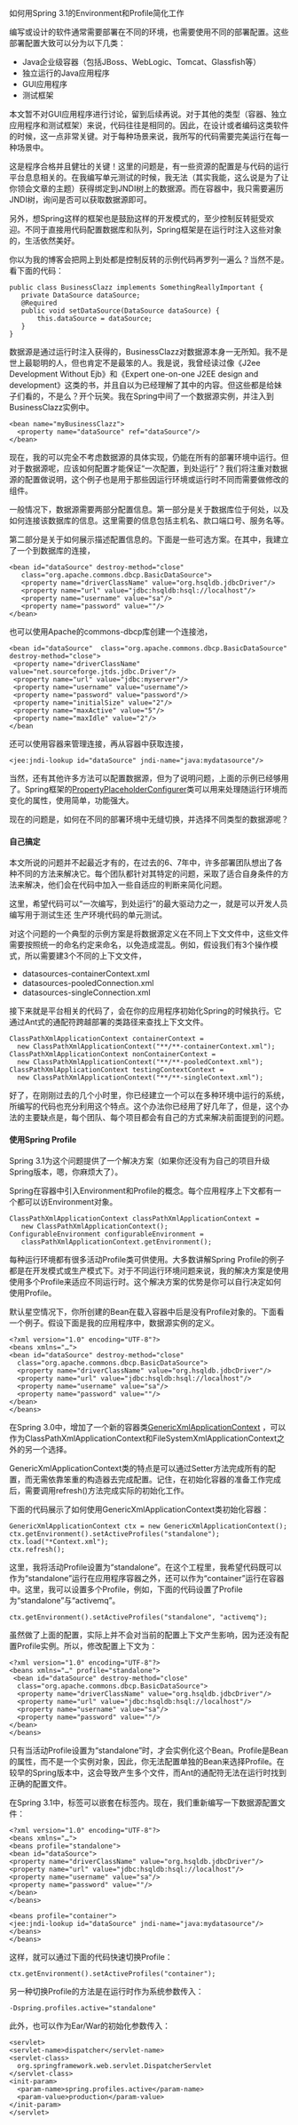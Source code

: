 如何用Spring 3.1的Environment和Profile简化工作

编写或设计的软件通常需要部署在不同的环境，也需要使用不同的部署配置。这些部署配置大致可以分为以下几类：

* Java企业级容器（包括JBoss、WebLogic、Tomcat、Glassfish等）
* 独立运行的Java应用程序
* GUI应用程序
* 测试框架

本文暂不对GUI应用程序进行讨论，留到后续再说。对于其他的类型（容器、独立应用程序和测试框架）来说，代码往往是相同的。因此，在设计或者编码这类软件的时候，这一点非常关键。对于每种场景来说，我所写的代码需要完美运行在每一种场景中。

这是程序合格并且健壮的关键！这里的问题是，有一些资源的配置是与代码的运行平台息息相关的。在我编写单元测试的时候，我无法（其实我能，这么说是为了让你领会文章的主题）获得绑定到JNDI树上的数据源。而在容器中，我只需要遍历JNDI树，询问是否可以获取数据源即可。

另外，想Spring这样的框架也是鼓励这样的开发模式的，至少控制反转挺受欢迎。不同于直接用代码配置数据库和队列，Spring框架是在运行时注入这些对象的，生活依然美好。

你以为我的博客会把网上到处都是控制反转的示例代码再罗列一遍么？当然不是。看下面的代码：

```
public class BusinessClazz implements SomethingReallyImportant {
   private DataSource dataSource;
   @Required
   public void setDataSource(DataSource dataSource) {
       this.dataSource = dataSource;
   }
}
```

数据源是通过运行时注入获得的，BusinessClazz对数据源本身一无所知。我不是世上最聪明的人，但也肯定不是最笨的人。我是说，我曾经读过像《J2ee Development Without Ejb》和《Expert one-on-one J2EE design and development》这类的书，并且自以为已经理解了其中的内容。但这些都是给妹子们看的，不是么？开个玩笑。我在Spring中间了一个数据源实例，并注入到BusinessClazz实例中。

```
<bean name="myBusinessClazz">
  <property name="dataSource" ref="dataSource"/>
</bean>

```

现在，我的可以完全不考虑数据源的具体实现，仍能在所有的部署环境中运行。但对于数据源呢，应该如何配置才能保证“一次配置，到处运行”？我们将注重对数据源的配置做说明，这个例子也是用于那些因运行环境或运行时不同而需要做修改的组件。

一般情况下，数据源需要两部分配置信息。第一部分是关于数据库位于何处，以及如何连接该数据库的信息。这里需要的信息包括主机名、款口端口号、服务名等。

第二部分是关于如何展示描述配置信息的。下面是一些可选方案。在其中，我建立了一个到数据库的连接，

```
<bean id="dataSource" destroy-method="close"
   class="org.apache.commons.dbcp.BasicDataSource">
   <property name="driverClassName" value="org.hsqldb.jdbcDriver"/>
   <property name="url" value="jdbc:hsqldb:hsql://localhost"/>
   <property name="username" value="sa"/>
   <property name="password" value=""/>
</bean>
```

也可以使用Apache的commons-dbcp库创建一个连接池，

```
<bean id="dataSource"  class="org.apache.commons.dbcp.BasicDataSource" destroy-method="close">
 <property name="driverClassName" value="net.sourceforge.jtds.jdbc.Driver"/>
 <property name="url" value="jdbc:myserver"/>
 <property name="username" value="username"/>
 <property name="password" value="password"/>
 <property name="initialSize" value="2"/>
 <property name="maxActive" value="5"/>
 <property name="maxIdle" value="2"/>
</bean
```

还可以使用容器来管理连接，再从容器中获取连接，

```
<jee:jndi-lookup id="dataSource" jndi-name="java:mydatasource"/>
```

当然，还有其他许多方法可以配置数据源，但为了说明问题，上面的示例已经够用了。Spring框架的[PropertyPlaceholderConfigurer](http://static.springsource.org/spring/docs/3.1.x/javadoc-api/org/springframework/beans/factory/config/PropertyPlaceholderConfigurer.html)类可以用来处理随运行环境而变化的属性，使用简单，功能强大。

现在的问题是，如何在不同的部署环境中无缝切换，并选择不同类型的数据源呢？

#### 自己搞定

本文所说的问题并不起最近才有的，在过去的6、7年中，许多部署团队想出了各种不同的方法来解决它。每个团队都针对其特定的问题，采取了适合自身条件的方法来解决，他们会在代码中加入一些自适应的判断来简化问题。

这里，希望代码可以“一次编写，到处运行”的最大驱动力之一，就是可以开发人员编写用于测试生还 生产环境代码的单元测试。

对这个问题的一个典型的示例方案是将数据源定义在不同上下文文件中，这些文件需要按照统一的命名约定来命名，以免造成混乱。例如，假设我们有3个操作模式，所以需要建3个不同的上下文文件，

* datasources-containerContext.xml
* datasources-pooledConnection.xml
* datasources-singleConnection.xml

接下来就是平台相关的代码了，会在你的应用程序初始化Spring的时候执行。它通过Ant式的通配符跨越部署的类路径来查找上下文文件。

```
ClassPathXmlApplicationContext containerContext = 
  new ClassPathXmlApplicationContext("**/**-containerContext.xml");
ClassPathXmlApplicationContext nonContainerContext = 
  new ClassPathXmlApplicationContext("**/**-pooledContext.xml");
ClassPathXmlApplicationContext testingContextContext = 
  new ClassPathXmlApplicationContext("**/**-singleContext.xml");
```

好了，在刚刚过去的几个小时里，你已经建立一个可以在多种环境中运行的系统，所编写的代码也充分利用这个特点。这个办法你已经用了好几年了，但是，这个办法的主要缺点是，每个团队、每个项目都会有自己的方式来解决前面提到的问题。

#### 使用Spring Profile

Spring 3.1为这个问题提供了一个解决方案（如果你还没有为自己的项目升级Spring版本，嗯，你麻烦大了）。

Spring在容器中引入Environment和Profile的概念。每个应用程序上下文都有一个都可以访Environment对象。

```
ClassPathXmlApplicationContext classPathXmlApplicationContext = 
   new ClassPathXmlApplicationContext();
ConfigurableEnvironment configurableEnvironment = 
   classPathXmlApplicationContext.getEnvironment();
```

每种运行环境都有很多活动Profile类可供使用。大多数讲解Spring Profile的例子都是在开发模式或生产模式下。对于不同运行环境问题来说，我的解决方案是使用使用多个Profile来适应不同运行时。这个解决方案的优势是你可以自行决定如何使用Profile。

默认星空情况下，你所创建的Bean在载入容器中后是没有Profile对象的。下面看一个例子。假设下面是我的应用程序中，数据源实例的定义。

```
<?xml version="1.0" encoding="UTF-8"?>
<beans xmlns="…">
<bean id="dataSource" destroy-method="close"
  class="org.apache.commons.dbcp.BasicDataSource">
  <property name="driverClassName" value="org.hsqldb.jdbcDriver"/>
  <property name="url" value="jdbc:hsqldb:hsql://localhost"/>
  <property name="username" value="sa"/>
  <property name="password" value=""/>
</bean>
</beans>
```

在Spring 3.0中，增加了一个新的容器类[GenericXmlApplicationContext](http://static.springsource.org/spring/docs/3.0.x/javadoc-api/org/springframework/context/support/GenericXmlApplicationContext.html) ，可以作为ClassPathXmlApplicationContext和FileSystemXmlApplicationContext之外的另一个选择。

GenericXmlApplicationContext类的特点是可以通过Setter方法完成所有的配置，而无需依靠笨重的构造器去完成配置。记住，在初始化容器的准备工作完成后，需要调用refresh()方法完成实际的初始化工作。

下面的代码展示了如何使用GenericXmlApplicationContext类初始化容器：

```
GenericXmlApplicationContext ctx = new GenericXmlApplicationContext();
ctx.getEnvironment().setActiveProfiles("standalone");
ctx.load("*Context.xml");
ctx.refresh();
```

这里，我将活动Profile设置为“standalone”。在这个工程里，我希望代码既可以作为“standalone”运行在应用程序容器之外，还可以作为“container”运行在容器中。这里，我可以设置多个Profile，例如，下面的代码设置了Profile为“standalone”与“activemq”。

```
ctx.getEnvironment().setActiveProfiles("standalone", "activemq");
```

虽然做了上面的配置，实际上并不会对当前的配置上下文产生影响，因为还没有配置Profile实例。所以，修改配置上下文为：

```
<?xml version="1.0" encoding="UTF-8"?>
<beans xmlns="…" profile="standalone">
 <bean id="dataSource" destroy-method="close"
  class="org.apache.commons.dbcp.BasicDataSource">
  <property name="driverClassName" value="org.hsqldb.jdbcDriver"/>
  <property name="url" value="jdbc:hsqldb:hsql://localhost"/>
  <property name="username" value="sa"/>
  <property name="password" value=""/>
</bean>
</beans>
```

只有当活动Profile设置为“standalone”时，才会实例化这个Bean。Profile是Bean的属性，而不是一个实例对象，因此，你无法配置单独的Bean来选择Profile。在较早的Spring版本中，这会导致产生多个文件，而Ant的通配符无法在运行时找到正确的配置文件。

在Spring 3.1中，<beans/>标签可以嵌套在<beans/>标签内。现在，我们重新编写一下数据源配置文件：

```
<?xml version="1.0" encoding="UTF-8"?>
<beans xmlns="…">
<beans profile="standalone">  
<bean id="dataSource"> 
<property name="driverClassName" value="org.hsqldb.jdbcDriver"/> 
<property name="url" value="jdbc:hsqldb:hsql://localhost"/> 
<property name="username" value="sa"/> 
<property name="password" value=""/> 
</bean> 
</beans> 
 
<beans profile="container">
<jee:jndi-lookup id="dataSource" jndi-name="java:mydatasource"/>
</beans>
</beans>
```

这样，就可以通过下面的代码快速切换Profile：

```
ctx.getEnvironment().setActiveProfiles("container");
```

另一种切换Profile的方法是在运行时作为系统参数传入：

```
-Dspring.profiles.active="standalone"
```

此外，也可以作为Ear/War的初始化参数传入：

```
<servlet>
<servlet-name>dispatcher</servlet-name>
<servlet-class>
  org.springframework.web.servlet.DispatcherServlet
</servlet-class>
<init-param>
  <param-name>spring.profiles.active</param-name>
  <param-value>production</param-value>
</init-param>
</servlet>
```


